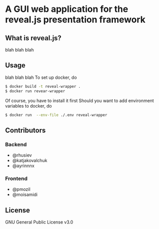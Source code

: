 # A GUI web application for the reveal.js presentation framework

## What is reveal.js?
blah blah blah

## Usage
blah blah blah
To set up docker, do
```bash
$ docker build -t reveal-wrapper . 
$ docker run revear-wrapper
```
Of course, you have to install it first
Should you want to add environment variables to docker, do
```bash
$ docker run  --env-file ./.env reveal-wrapper
```

## Contributors
### Backend
- @rhusiev
- @katjakovalchuk
- @ayrinnnx

### Frontend
- @pmozil
- @moisamidi

## License
GNU General Public License v3.0
